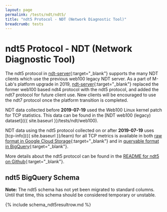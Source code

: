 ```yaml
---
layout: page
permalink: /tests/ndt/ndt5/
title: "ndt5 Protocol - NDT (Network Diagnostic Tool)"
breadcrumb: tests
---
```


# ndt5 Protocol - NDT (Network Diagnostic Tool)

The ndt5 protocol in [ndt-server](https://github.com/m-lab/ndt-server/tree/master/ndt5/){:target="_blank"} supports the many NDT clients which use the previous web100 legacy NDT server. As a part of M-Lab's platform upgrade in 2019, [ndt-server](https://github.com/m-lab/ndt-server/){:target="_blank"} replaced the former web100 based ndt4 protocol with the ndt5 protocol, and added the ndt7 protocol for future client use. New clients will be encouraged to use the ndt7 protocol once the platform transition is completed.

NDT data collected before **2019-07-19** used the Web100 Linux kernel patch for TCP statistics. This data can be found in the [NDT web100 (legacy) dataset]({{ site.baseurl }}/tests/ndt/web100).

NDT data using the ndt5 protocol collected on or after **2019-07-19** uses [tcp-info]({{ site.baseurl }}/learn) for all TCP metrics is available in both [raw format in Google Cloud Storage](https://console.cloud.google.com/storage/browser/archive-measurement-lab/ndt){:target="_blank"} and in [queryable format in BigQuery](https://console.cloud.google.com/bigquery?project=measurement-lab&p=measurement-lab&d=ndt&t=ndt5&page=table){:target="_blank"}.

More details about the ndt5 protocol can be found in the [README for ndt5 on Github](https://github.com/m-lab/ndt-server/tree/master/ndt5#ndt5-metrics){:target="_blank"}.

## ndt5 BigQuery Schema

**Note:** The ndt5 schema has not yet been migrated to standard columns. Until that time, this schema should be considered temporary or unstable.

<div class="table-responsive" markdown="1">
{% include schema_ndt5resultrow.md %}
</div>
